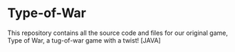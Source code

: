 # Type-of-War
This repository contains all the source code and files for our original game, Type of War, a tug-of-war game with a twist! [JAVA]
